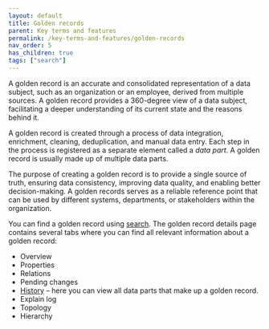 ```yaml
---
layout: default
title: Golden records
parent: Key terms and features
permalink: /key-terms-and-features/golden-records
nav_order: 5
has_children: true
tags: ["search"]
---
```


A golden record is an accurate and consolidated representation of a data subject, such as an organization or an employee, derived from multiple sources. A golden record provides a 360-degree view of a data subject, facilitating a deeper understanding of its current state and the reasons behind it.

A golden record is created through a process of data integration, enrichment, cleaning, deduplication, and manual data entry. Each step in the process is registered as a separate element called a _data part_. A golden record is usually made up of multiple data parts.

The purpose of creating a golden record is to provide a single source of truth, ensuring data consistency, improving data quality, and enabling better decision-making. A golden records serves as a reliable reference point that can be used by different systems, departments, or stakeholders within the organization.

You can find a golden record using [search](/key-terms-and-features/search). The golden record details page contains several tabs where you can find all relevant information about a golden record:

- Overview
- Properties
- Relations
- Pending changes
- [History](/key-terms-and-features/golden-records/history) – here you can view all data parts that make up a golden record.
- Explain log
- Topology
- Hierarchy
